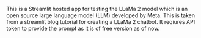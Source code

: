 This is a Streamlit hosted app for testing the LLaMa 2 model which is an open source large language model (LLM) developed by Meta.
This is taken from a streamlit blog tutorial for creating a LLaMa 2 chatbot. 
It reqiures API token to provide the prompt as it is of free version as of now. 
